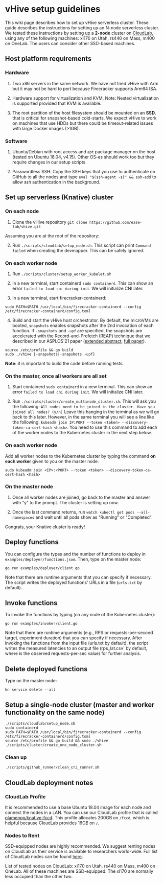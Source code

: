# vHive setup guidelines

This wiki page describes how to set up vHive serverless cluster.
These guide describes the instructions for setting up an N-node serverless cluster.
We tested these instructions by setting up a **2-node** cluster on [CloudLab](https://www.cloudlab.us),
using any of the following machines: xl170 on Utah, rs440 on Mass, m400 on OneLab.
The users can consider other SSD-based machines.

## Host platform requirements

### Hardware

1. Two x86 servers in the same network. We have not tried vHive with Arm but it may not be hard to port because Firecracker supports Arm64 ISA.

2. Hardware support for virtualization and KVM. Note: Nested virtualization is supported provided that KVM is available.

3. The root partition of the host filesystem should be mounted on an **SSD**. that is critical for snapshot-based cold-starts.
We expect vHive to work on machines that use HDDs but there could be timeout-related issues with large Docker images (>1GB).


### Software
1. Ubuntu/Debian with root access and `apt` package manager on the host (tested on Ubuntu 18.04, v4.15).
Other OS-es should work too but they require changes in our setup scripts.

2. Passwordless SSH. Copy the SSH keys that you use to authenticate on GitHub to all the nodes and
type `eval "$(ssh-agent -s)" && ssh-add` to allow ssh authentication in the background.


## Set up serverless (Knative) cluster

### On each node

1. Clone the vHive repository
`git clone https://github.com/ease-lab/vhive.git`

Assuming you are at the root of the repository:

2. Run `./scripts/cloudlab/setup_node.sh`. This script can print `Command failed` when creating the devmapper. This can be safely ignored.


### On each worker node

1. Run `./scripts/cluster/setup_worker_kubelet.sh`

2. In a new terminal, start containerd `sudo containerd`. This can show an error `failed to load cni during init`. We will initialize CNI later.

3. In a new terminal, start firecracker-containerd:

```
sudo PATH=$PATH /usr/local/bin/firecracker-containerd --config /etc/firecracker-containerd/config.toml
```

4. Build and start the vHive host orchestrator.
By default, the microVMs are booted, `snapshots` enables snapshots after the 2nd invocation of each function.
If `-snapshots` and `-upf` are specified, the snapshots are accelerated with the Record-and-Prefetch (REAP)
technique that we described in our ASPLOS'21 paper
([extended abstract](https://asplos-conference.org/abstracts/asplos21-paper212-extended_abstract.pdf),
[full paper](papers/REAP_ASPLOS21.pdf)).

```
source /etc/profile && go build
sudo ./vhive [-snapshots|-snapshots -upf]
```
**Note:** it is important to build the code before running tests.


### On the master, **once all workers are all set**

1. Start containerd `sudo containerd` in a new terminal. This can show an error `failed to load cni during init`. We will initialize CNI later.

2. Run `./scripts/cluster/create_multinode_cluster.sh`. This will ask you the following: `All nodes need to be joined in the cluster.
Have you joined all nodes? (y/n)` Leave this hanging in the terminal as we will go back to this later.
However, in the same terminal you will see a line like the following: `kubeadm join IP:PORT --token <token> --discovery-token-ca-cert-hash <hash>`.
You need to use this command to add each of the worker nodes to the Kubernetes cluster in the next step below.

### On each worker node

Add all worker nodes to the Kubernetes cluster by typing the command **on each worker** given to you on the master node:
```
sudo kubeadm join <IP>:<PORT> --token <token> --discovery-token-ca-cert-hash <hash>
```

### On the master node

1. Once all worker nodes are joined, go back to the master and answer with "y" to the prompt. The cluster is setting up now.

2. Once the last command returns, run `watch kubectl get pods --all-namespaces` and wait until all pods show as "Running" or "Completed".

Congrats, your Knative cluster is ready!


## Deploy functions
You can configure the types and the number of functions to deploy in `examples/deployer/functions.json`. Then, type on the master node:

```
go run examples/deployer/client.go
```

Note that there are runtime arguments that you can specify if necessary. The script writes the deployed functions' URLs in a file (`urls.txt` by default).

## Invoke functions
To invoke the functions by typing (on any node of the Kubernetes cluster):

```
go run examples/invoker/client.go
```

Note that there are runtime arguments (e.g., RPS or requests-per-second target, experiment duration) that you can specify if necessary.
After invoking the functions from the input file (urls.txt by default), the script writes the measured latencies to an output file
(rps<RPS>_lat.csv` by default, where <RPS> is the observed requests-per-sec value) for further analysis.

## Delete deployed functions

Type on the master node:
```
kn service delete --all
```

## Setup a single-node cluster (master and worker functionality on the same node)

```
./scripts/cloudlab/setup_node.sh
sudo containerd
sudo PATH=$PATH /usr/local/bin/firecracker-containerd --config /etc/firecracker-containerd/config.toml
source /etc/profile && go build && sudo ./vhive
./scripts/cluster/create_one_node_cluster.sh
```
### Clean up
```bash
./scripts/github_runner/clean_cri_runner.sh
```

## CloudLab deployment notes

### CloudLab Profile

It is recommended to use a base Ubuntu 18.04 image for each node and connect the nodes in a LAN.
You can use our CloudLab profile that is called [plamenpp/knative-fccd](https://www.cloudlab.us/show-profile.php?uuid=c8fb47db-2013-11eb-b7c5-e4434b2381fc).
This profile allocates 200GB on ```/fccd```, which is helpful because CloudLab provides 16GB on ```/```.

### Nodes to Rent
SSD-equipped nodes are highly recommended. We suggest renting nodes on CloudLab as their service is available to researchers world-wide. Full list of CloudLab nodes can be found [here](https://docs.cloudlab.us/hardware.html).

List of tested nodes on CloudLab: xl170 on Utah, rs440 on Mass, m400 on OneLab. All of these machines are SSD-equipped. The xl170 are normally less occupied than the other two.
